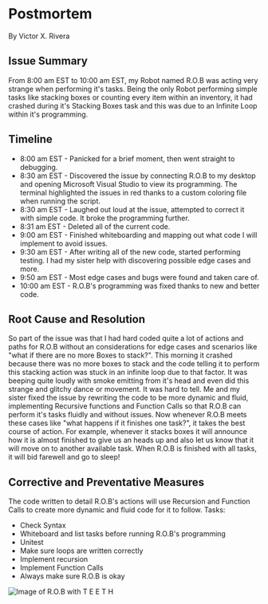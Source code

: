 # Postmortem
By Victor X. Rivera

## Issue Summary
From 8:00 am EST to 10:00 am EST, my Robot named R.O.B was acting very strange when performing it's tasks. Being the only Robot performing simple tasks like stacking boxes or counting every item within an inventory, it had crashed during it's Stacking Boxes task and this was due to an Infinite Loop within it's programming.

## Timeline
- 8:00 am EST - Panicked for a brief moment, then went straight to debugging.
- 8:30 am EST - Discovered the issue by connecting R.O.B to my desktop and opening Microsoft Visual Studio to view its programming. The terminal highlighted the issues in red thanks to a custom coloring file when running the script.
- 8:30 am EST - Laughed out loud at the issue, attempted to correct it with simple code. It broke the programming further.
- 8:31 am EST - Deleted all of the current code.
- 9:00 am EST - Finished whiteboarding and mapping out what code I will implement to avoid issues.
- 9:30 am EST - After writing all of the new code, started performing testing. I had my sister help with discovering possible edge cases and more.
- 9:50 am EST - Most edge cases and bugs were found and taken care of.
- 10:00 am EST - R.O.B's programming was fixed thanks to new and better code.

## Root Cause and Resolution
So part of the issue was that I had hard coded quite a lot of actions and paths for R.O.B without an considerations for edge cases and scenarios like "what if there are no more Boxes to stack?". This morning it crashed because there was no more boxes to stack and the code telling it to perform this stacking action was stuck in an infinite loop due to that factor. It was beeping quite loudly with smoke emitting from it's head and even did this strange and glitchy dance or movement. It was hard to tell.
Me and my sister fixed the issue by rewriting the code to be more dynamic and fluid, implementing Recursive functions and Function Calls so that R.O.B can perform it's tasks fluidly and without issues. Now whenever R.O.B meets these cases like "what happens if it finishes one task?", it takes the best course of action. For example, whenever it stacks boxes it will announce how it is almost finished to give us an heads up and also let us know that it will move on to another available task. When R.O.B is finished with all tasks, it will bid farewell and go to sleep!

## Corrective and Preventative Measures
The code written to detail R.O.B's actions will use Recursion and Function Calls to create more dynamic and fluid code for it to follow.
Tasks:
- Check Syntax
- Whiteboard and list tasks before running R.O.B's programming
- Unitest
- Make sure loops are written correctly
- Implement recursion
- Implement Function Calls
- Always make sure R.O.B is okay

![Image of R.O.B with T E E T H](https://memestatic.fjcdn.com/pictures/Rob+with+teeth_1d8038_7085855.jpg)
